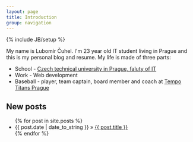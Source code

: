 ```yaml
---
layout: page
title: Introduction
group: navigation
---
```

{% include JB/setup %}
<p>My name is Lubomír Čuhel. I'm 23 year old IT student living in Prague and this is my personal blog and resume. My life is made of three parts: 
  <ul>
    <li>School - <a href="http://fit.cvut.cz/en" target="_blank">Czech technical university in Prague, faluty of IT</a></li>
    <li>Work - Web development</li>
    <li>Baseball - player, team captain, board member and coach at <a href="http://titans.cz" target="_blank">Tempo Titans Prague</a></li>
  </ul>
</p>
<h2>New posts</h2>

<ul class="posts">
  {% for post in site.posts %}
    <li><span>{{ post.date | date_to_string }}</span> &raquo; <a href="{{ BASE_PATH }}{{ post.url }}">{{ post.title }}</a></li>
  {% endfor %}
</ul>